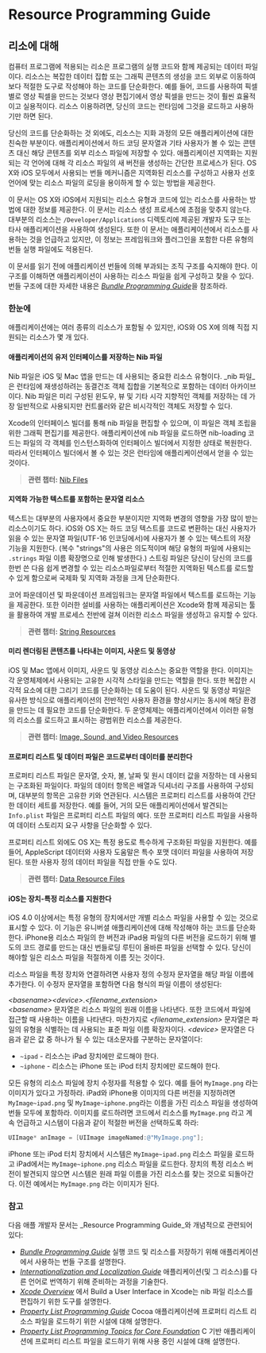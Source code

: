 # Resource Programming Guide

## 리소에 대해 <a id="pageTitle"></a>

컴퓨터 프로그램에 적용되는 리소은 프로그램의 실행 코드와 함께 제공되는 데이터 파일이다. 리소스는 복잡한 데이터 집합 또는 그래픽 콘텐츠의 생성을 코드 외부로 이동하여 보다 적절한 도구로 작성해야 하는 코드를 단순화한다. 예를 들어, 코드를 사용하여 픽셀별로 영상 픽셀을 만드는 것보다 영상 편집기에서 영상 픽셀을 만드는 것이 훨씬 효율적이고 실용적이다. 리소스 이용하려면, 당신의 코드는 런타임에 그것을 로드하고 사용하기만 하면 된다.

당신의 코드를 단순화하는 것 외에도, 리소스는 지화 과정의 모든 애플리케이션에 대한 친숙한 부분이다. 애플리케이션에서 하드 코딩 문자열과 기타 사용자가 볼 수 있는 콘텐츠 대신 해당 콘텐츠를 외부 리소스 파일에 저장할 수 있다. 애플리케이션 지역화는 지원되는 각 언어에 대해 각 리소스 파일의 새 버전을 생성하는 간단한 프로세스가 된다. OS X와 iOS 모두에서 사용되는 번들 메커니즘은 지역화된 리소스를 구성하고 사용자 선호 언어에 맞는 리소스 파일의 로딩을 용이하게 할 수 있는 방법을 제공한다.

이 문서는 OS X와 iOS에서 지원되는 리소스 유형과 코드에 있는 리소스를 사용하는 방법에 대한 정보를 제공한다. 이 문서는 리소스 생성 프로세스에 초점을 맞추지 않는다. 대부분의 리소스는 `/Developer/Applications` 디렉토리에 제공된 개발자 도구 또는 타사 애플리케이션을 사용하여 생성된다. 또한 이 문서는 애플리케이션에서 리소스를 사용하는 것을 언급하고 있지만, 이 정보는 프레임워크와 플러그인을 포함한 다른 유형의 번들 실행 파일에도 적용된다.

이 문서를 읽기 전에 애플리케이션 번들에 의해 부과되는 조직 구조를 숙지해야 한다. 이 구조를 이해하면 애플리케이션이 사용하는 리소스 파일을 쉽게 구성하고 찾을 수 있다. 번들 구조에 대한 자세한 내용은 [_Bundle Programming Guide_](https://developer.apple.com/library/archive/documentation/CoreFoundation/Conceptual/CFBundles/Introduction/Introduction.html#//apple_ref/doc/uid/10000123i)을 참조하라.

### 한눈에

애플리케이션에는 여러 종류의 리소스가 포함될 수 있지만, iOS와 OS X에 의해 직접 지원되는 리소스가 몇 개 있다.

#### 애플리케이션의 유저 인터페이스를 저장하는 Nib 파일

Nib 파일은 iOS 및 Mac 앱을 만드는 데 사용되는 중요한 리소스 유형이다. _nib 파일_은 런타임에 재생성하려는 동결건조 객체 집합을 기본적으로 포함하는 데이터 아카이브이다.  Nib 파일은 미리 구성된 윈도우, 뷰 및 기타 시각 지향적인 객체를 저장하는 데 가장 일반적으로 사용되지만 컨트롤러와 같은 비시각적인 객체도 저장할 수 있다.

Xcode의 인터페이스 빌더를 통해 nib 파일을 편집할 수 있으며, 이 파일은 객체 조립을 위한 그래픽 편집기를 제공한다. 애플리케이션에 nib 파일을 로드하면 nib-loading 코드는 파일의 각 객체를 인스턴스화하여 인터페이스 빌더에서 지정한 상태로 복원한다. 따라서 인터페이스 빌더에서 볼 수 있는 것은 런타임에 애플리케이션에서 얻을 수 있는 것이다.

> **관련 챕터:** [Nib Files](https://developer.apple.com/library/archive/documentation/Cocoa/Conceptual/LoadingResources/CocoaNibs/CocoaNibs.html#//apple_ref/doc/uid/10000051i-CH4-SW8)

#### 지역화 가능한 텍스트를 포함하는 문자열 리소스

텍스트는 대부분의 사용자에서 중요한 부분이지만 지역화 변경의 영향을 가장 많이 받는 리소스이기도 하다. iOS와 OS X는 하드 코딩 텍스트를 코드로 변환하는 대신 사용자가 읽을 수 있는 문자열 파일\(UTF-16 인코딩에서\)에 사용자가 볼 수 있는 텍스트의 저장 기능을 지원한다. \(복수 "strings"의 사용은 의도적이며 해당 유형의 파일에 사용되는 `.strings` 파일 이름 확장명으로 인해 발생한다.\) 스트링 파일은 당신이 당신의 코드를 한번 쓴 다음 쉽게 변경할 수 있는 리소스파일로부터 적절한 지역화된 텍스트를 로드할 수 있게 함으로써 국제화 및 지역화 과정을 크게 단순화한다.

코어 파운데이션 및 파운데이션 프레임워크는 문자열 파일에서 텍스트를 로드하는 기능을 제공한다. 또한 이러한 설비를 사용하는 애플리케이션은 Xcode와 함께 제공되는 툴을 활용하여 개발 프로세스 전반에 걸쳐 이러한 리소스 파일을 생성하고 유지할 수 있다.

> **관련 챕터:** [String Resources](https://developer.apple.com/library/archive/documentation/Cocoa/Conceptual/LoadingResources/Strings/Strings.html#//apple_ref/doc/uid/10000051i-CH6-SW1)

#### 미리 렌더링된 콘텐츠를 나타내는 이미지, 사운드 및 동영상

iOS 및 Mac 앱에서 이미지, 사운드 및 동영상 리소스는 중요한 역할을 한다. 이미지는 각 운영체제에서 사용되는 고유한 시각적 스타일을 만드는 역할을 한다. 또한 복잡한 시각적 요소에 대한 그리기 코드를 단순화하는 데 도움이 된다. 사운드 및 동영상 파일은 유사한 방식으로 애플리케이션의 전반적인 사용자 환경을 향상시키는 동시에 해당 환경을 만드는 데 필요한 코드를 단순화한다. 두 운영체제는 애플리케이션에서 이러한 유형의 리소스를 로드하고 표시하는 광범위한 리소스를 제공한다.

> **관련 챕터:** [Image, Sound, and Video Resources](https://developer.apple.com/library/archive/documentation/Cocoa/Conceptual/LoadingResources/ImageSoundResources/ImageSoundResources.html#//apple_ref/doc/uid/10000051i-CH7-SW1)

#### 프로퍼티 리스트 및 데이터 파일은 코드로부터 데이터를 분리한다

프로퍼티 리스트 파일은 문자열, 숫자, 불, 날짜 및 원시 데이터 값을 저장하는 데 사용되는 구조화된 파일이다. 파일의 데이터 항목은 배열과 딕셔너리 구조를 사용하여 구성되며, 대부분의 항목은 고유한 키와 연관된다. 시스템은 프로퍼티 리스트를 사용하여 간단한 데이터 세트를 저장한다. 예를 들어, 거의 모든 애플리케이션에서 발견되는 `Info.plist` 파일은 프로퍼티 리스트 파일의 예다. 또한 프로퍼티 리스트 파일을 사용하여 데이터 스토리지 요구 사항을 단순화할 수 있다. 

프로퍼티 리스트 외에도 OS X는 특정 용도로 특수하게 구조화된 파일을 지원한다. 예를 들어, AppleScript 데이터와 사용자 도움말은 특수 포맷 데이터 파일을 사용하여 저장된다. 또한 사용자 정의 데이터 파일을 직접 만들 수도 있다.

> **관련 챕터:** [Data Resource Files](https://developer.apple.com/library/archive/documentation/Cocoa/Conceptual/LoadingResources/DataResourceFiles/DataResourceFiles.html#//apple_ref/doc/uid/10000051i-CH8-SW2)

#### iOS는 장치-특정 리소스를 지원한다

iOS 4.0 이상에서는 특정 유형의 장치에서만 개별 리소스 파일을 사용할 수 있는 것으로 표시할 수 있다. 이 기능은 유니버셜 애플리케이션에 대해 작성해야 하는 코드를 단순화한다. iPhone용 리소스 파일의 한 버전과 iPad용 파일의 다른 버전을 로드하기 위해 별도의 코드 경로를 만드는 대신 번들로딩 루틴이 올바른 파일을 선택할 수 있다. 당신이 해야할 일은 리소스 파일을 적절하게 이름 짓는 것이다.

리소스 파일을 특정 장치와 연결하려면 사용자 정의 수정자 문자열을 해당 파일 이름에 추가한다. 이 수정자 문자열을 포함하면 다음 형식의 파일 이름이 생성된다:

_&lt;basename&gt;&lt;device&gt;_._&lt;filename\_extension&gt;_  
_&lt;basename&gt;_ 문자열은 리소스 파일의 원래 이름을 나타낸다. 또한 코드에서 파일에 접근할 때 사용하는 이름을 나타낸다. 마찬가지로 _&lt;filename\_extension&gt;_ 문자열은 파일의 유형을 식별하는 데 사용되는 표준 파일 이름 확장자이다. _&lt;device&gt;_ 문자열은 다음과 같은 값 중 하나가 될 수 있는 대소문자를 구분하는 문자열이다:

* `~ipad` - 리소스는 iPad 장치에만 로드해야 한다.
* `~iphone` - 리소스는 iPhone 또는 iPod 터치 장치에만 로드해야 한다.

모든 유형의 리소스 파일에 장치 수정자를 적용할 수 있다. 예를 들어 `MyImage.png` 라는 이미지가 있다고 가정하라. iPad와 iPhone용 이미지의 다른 버전을 지정하려면 `MyImage~ipad.png` 및 `MyImage~iphone.png`라는 이름을 가진 리소스 파일을 생성하여 번들 모두에 포함하라. 이미지를 로드하려면 코드에서 리소스를 `MyImage.png` 라고 계속 언급하고 시스템이 다음과 같이 적절한 버전을 선택하도록 하라:

```objectivec
UIImage* anImage = [UIImage imageNamed:@"MyImage.png"];
```

iPhone 또는 iPod 터치 장치에서 시스템은 `MyImage~ipad.png` 리소스 파일을 로드하고 iPad에서는 `MyImage~iphone.png` 리소스 파일을 로드한다. 장치의 특정 리소스 버전이 발견되지 않으면 시스템은 원래 파일 이름을 가진 리소스를 찾는 것으로 되돌아간다. 이전 예에서는 `MyImage.png` 라는 이미지가 된다.

### 참고

다음 애플 개발자 문서는 _Resource Programming Guide_와 개념적으로 관련되어 있다:

* [_Bundle Programming Guide_](https://developer.apple.com/library/archive/documentation/CoreFoundation/Conceptual/CFBundles/Introduction/Introduction.html#//apple_ref/doc/uid/10000123i) 실행 코드 및 리소스를 저장하기 위해 애플리케이션에서 사용하는 번들 구조를 설명한다.
* [_Internationalization and Localization Guide_](https://developer.apple.com/library/archive/documentation/MacOSX/Conceptual/BPInternational/Introduction/Introduction.html#//apple_ref/doc/uid/10000171i) 애플리케이션\(및 그 리소스\)를 다른 언어로 번역하기 위해 준비하는 과정을 기술한다.
* [_Xcode Overview_](https://developer.apple.com/library/archive/documentation/ToolsLanguages/Conceptual/Xcode_Overview/index.html#//apple_ref/doc/uid/TP40010215) 에서 Build a User Interface in Xcode는 nib 파일 리소스를 편집하기 위한 도구를 설명한다.
* [_Property List Programming Guide_](https://developer.apple.com/library/archive/documentation/Cocoa/Conceptual/PropertyLists/Introduction/Introduction.html#//apple_ref/doc/uid/10000048i) Cocoa 애플리케이션에 프로퍼티 리스트 리소스 파일을 로드하기 위한 시설에 대해 설명한다.
* [_Property List Programming Topics for Core Foundation_](https://developer.apple.com/library/archive/documentation/CoreFoundation/Conceptual/CFPropertyLists/CFPropertyLists.html#//apple_ref/doc/uid/10000130i) C 기반 애플리케이션에 프로퍼티 리스트 파일을 로드하기 위해 사용 중인 시설에 대해 설명한다.

